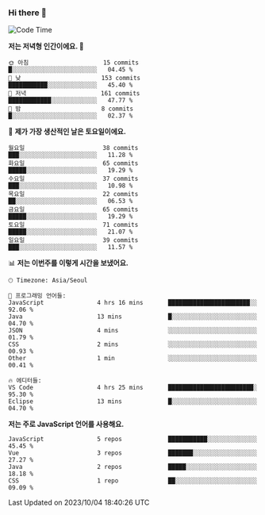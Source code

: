 ### Hi there 👋

<!--
**hi-aa/hi-aa** is a ✨ _special_ ✨ repository because its `README.md` (this file) appears on your GitHub profile.

Here are some ideas to get you started:

- 🔭 I’m currently working on ...
- 🌱 I’m currently learning ...
- 👯 I’m looking to collaborate on ...
- 🤔 I’m looking for help with ...
- 💬 Ask me about ...
- 📫 How to reach me: ...
- 😄 Pronouns: ...
- ⚡ Fun fact: ...
-->

<!--START_SECTION:waka-->
![Code Time](http://img.shields.io/badge/Code%20Time-15%20hrs%2043%20mins-blue)

**저는 저녁형 인간이에요. 🦉** 

```text
🌞 아침                     15 commits          █░░░░░░░░░░░░░░░░░░░░░░░░   04.45 % 
🌆 낮　                     153 commits         ███████████░░░░░░░░░░░░░░   45.40 % 
🌃 저녁                     161 commits         ████████████░░░░░░░░░░░░░   47.77 % 
🌙 밤　                     8 commits           █░░░░░░░░░░░░░░░░░░░░░░░░   02.37 % 
```
📅 **제가 가장 생산적인 날은 토요일이에요.** 

```text
월요일                      38 commits          ███░░░░░░░░░░░░░░░░░░░░░░   11.28 % 
화요일                      65 commits          █████░░░░░░░░░░░░░░░░░░░░   19.29 % 
수요일                      37 commits          ███░░░░░░░░░░░░░░░░░░░░░░   10.98 % 
목요일                      22 commits          ██░░░░░░░░░░░░░░░░░░░░░░░   06.53 % 
금요일                      65 commits          █████░░░░░░░░░░░░░░░░░░░░   19.29 % 
토요일                      71 commits          █████░░░░░░░░░░░░░░░░░░░░   21.07 % 
일요일                      39 commits          ███░░░░░░░░░░░░░░░░░░░░░░   11.57 % 
```


📊 **저는 이번주를 이렇게 시간을 보냈어요.** 

```text
🕑︎ Timezone: Asia/Seoul

💬 프로그래밍 언어들: 
JavaScript               4 hrs 16 mins       ███████████████████████░░   92.06 % 
Java                     13 mins             █░░░░░░░░░░░░░░░░░░░░░░░░   04.70 % 
JSON                     4 mins              ░░░░░░░░░░░░░░░░░░░░░░░░░   01.79 % 
CSS                      2 mins              ░░░░░░░░░░░░░░░░░░░░░░░░░   00.93 % 
Other                    1 min               ░░░░░░░░░░░░░░░░░░░░░░░░░   00.41 % 

🔥 에디터들: 
VS Code                  4 hrs 25 mins       ████████████████████████░   95.30 % 
Eclipse                  13 mins             █░░░░░░░░░░░░░░░░░░░░░░░░   04.70 % 
```

**저는 주로 JavaScript 언어를 사용해요.** 

```text
JavaScript               5 repos             ███████████░░░░░░░░░░░░░░   45.45 % 
Vue                      3 repos             ███████░░░░░░░░░░░░░░░░░░   27.27 % 
Java                     2 repos             █████░░░░░░░░░░░░░░░░░░░░   18.18 % 
CSS                      1 repo              ██░░░░░░░░░░░░░░░░░░░░░░░   09.09 % 
```




 Last Updated on 2023/10/04 18:40:26 UTC
<!--END_SECTION:waka-->
